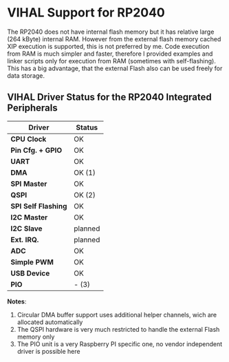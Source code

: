 # VIHAL Support for RP2040

The RP2040 does not have internal flash memory but it has relative large (264 kByte) internal RAM.
However from the external flash memory cached XIP execution is supported, this is not preferred by me.
Code execution from RAM is much simpler and faster, therefore I provided examples and linker scripts only for execution from
RAM (sometimes with self-flashing). This has a big advantage, that the external Flash also can be used freely
for data storage.

## VIHAL Driver Status for the RP2040 Integrated Peripherals

  Driver              | Status  |
----------------------|---------|
__CPU Clock__         | OK      |
__Pin Cfg. + GPIO__   | OK      |
__UART__              | OK      |
__DMA__               | OK (1)  |
__SPI Master__        | OK      |
__QSPI__              | OK (2) |
__SPI Self Flashing__ | OK      |
__I2C Master__        | OK      |
__I2C Slave__         | planned |
__Ext. IRQ.__         | planned |
__ADC__               | OK      |
__Simple PWM__        | OK      |
__USB Device__        | OK      |
__PIO__               | - (3)   |


__Notes__:

1. Circular DMA buffer support uses additional helper channels, wich are allocated automatically
2. The QSPI hardware is very much restricted to handle the external Flash memory only
3. The PIO unit is a very Raspberry PI specific one, no vendor independent driver is possible here
